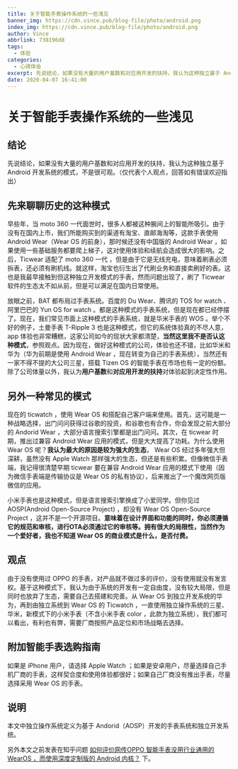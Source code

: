 ```yaml
---
title: 关于智能手表操作系统的一些浅见
banner_img: https://cdn.vince.pub/blog-file/photo/android.png
index_img: https://cdn.vince.pub/blog-file/photo/android.png
author: Vince
abbrlink: 738196d8
tags:
  - 体验
categories:
  - 心得体会
excerpt: 先说结论，如果没有大量的用户基数和对应用开发的扶持，我认为这种独立基于 Android 开发系统的模式，不是很可观。（仅代表个人观点，回答如有错误欢迎指出)
date: 2020-04-07 16:41:00
---
```

# 关于智能手表操作系统的一些浅见

## 结论
先说结论，如果没有大量的用户基数和对应用开发的扶持，我认为这种独立基于 Android 开发系统的模式，不是很可观。（仅代表个人观点，回答如有错误欢迎指出）

## 先来聊聊历史的这种模式

早些年，当 moto 360 一代面世时，很多人都被这种腕间上的智能所吸引。由于没有在国内上市，我们所能购买到的渠道有淘宝、直邮海淘等，这款手表使用 Android Wear（Wear OS 的前身），那时候还没有中国版的 Android Wear ，如果使用一些基础服务都要爬上梯子，这对使用体验和续航会造成很大的影响。之后，Ticwear 适配了 moto 360 一代 ，但是由于它是无线充电，意味着刷表必须拆表，还必须有刷机线。就这样，淘宝也衍生出了代刷业务和直接卖刷好的表。这也是我最早接触到但这种独立开发模式的手表，然而问题出现了，刷了 Ticwear 软件的生态太不如从前，但是可以满足在国内日常使用。

放眼之前，BAT 都布局过手表系统。百度的 Du Wear、腾讯的 TOS for watch 、阿里巴巴的 Yun OS for watch 。都是这种模式的手表系统，但是现在都已经停摆了。现在，我们常见市面上这种模式的手表系统，就是华米手表的 WOS 。举个不好的例子，土曼手表 T-Ripple 3 也是这种模式，但它的系统体验真的不尽人意， app 体验也非常糟糕，这家公司如今的现状大家都清楚，**当然这里我不是否认这种模式**，参照观点。因为现在，做好这种模式的公司，体验也还不错，比如华米和华为（华为前期是使用 Android Wear ，现在转变为自己的手表系统），当然还有一家不得不提的大公司三星，搭载 Tizen OS 的智能手表在市场也有一定的份额。除了公司体量以外，我认为**用户基数**和**对应用开发的扶持**对体验起到决定性作用。

## 另外一种常见的模式

现在的 ticwatch ，使用 Wear OS 和搭配自己客户端来使用。首先，这可能是一种战略选择，出门问问获得过谷歌的投资，和谷歌也有合作，你会发现之前大部分的 Andorid Wear ，大部分语言搜索引擎都是出门问问。其次，在 ticwear 时期，推出过兼容 Android Wear 应用的模式，但是大大提高了功耗。为什么使用 Wear OS 呢？**我认为最大的原因是较为强大的生态**， Wear OS 经过多年强大但深耕，虽然没有 Apple Watch 那样强大的生态，但还是有些积累。但像微信手表端，我记得很清楚早期 ticwear 要在兼容 Android Wear 应用的模式下使用（因为微信手表端是传输协议是 Wear OS 的私有协议），后来推出了一个魔改网页版微信的应用。

小米手表也是这种模式，但是语言搜索引擎换成了小爱同学。但你见过 AOSP(Android Open-Source Project) ，却没有 Wear OS Open-Source Project ，这并不是一个开源项目。**意味着在设计界面和功能的同时，你必须遵循它的规范和审核，进行OTA必须通过它的审核等。拥有很大的局限性，当然作为一个爱好者，我也不知道 Wear OS 的商业模式是什么，是否付费。**

## 观点

由于没有使用过 OPPO 的手表，对产品就不做过多的评价，没有使用就没有发言权。基于这种模式下，我认为由于系统的开发有一定自由度，没有较大局限，但是同时也放弃了生态，需要自己去搭建和完善。从 Wear OS 到独立开发系统的华为，再到由独立系统到 Wear OS 的 Ticwatch ，一直使用独立操作系统的三星、华米，新模式下的小米手表（不含小米手表 color ，此款为独立系统），我们都可以看出，有利也有弊，需要厂商按照产品定位和市场战略去选择。

## 附加智能手表选购指南

如果是 iPhone 用户，请选择 Apple Watch ；如果是安卓用户，尽量选择自己手机厂商的手表，这样契合度和使用体验都很好；如果自己厂商没有推出手表，尽量选择采用 Wear OS 的手表。

## 说明

本文中独立操作系统定义为基于 Andorid（AOSP）开发的手表系统和独立开发系统。

另外本文之前发表在知乎问题  [如何评价网传OPPO 智能手表没用行业通用的 WearOS ，而使用深度定制版的 Android 内核？](
https://www.zhihu.com/question/374883191/answer/1066950095) 下。
